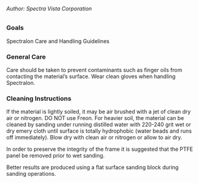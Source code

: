 ###### Author: Spectra Vista Corporation

### Goals

Spectralon Care and Handling Guidelines

### General Care

Care should be taken to prevent contaminants such as finger oils from
contacting the material’s surface. Wear clean gloves when handling
Spectralon.

### Cleaning Instructions

If the material is lightly soiled, it may be air brushed with a jet of
clean dry air or nitrogen. DO NOT use Freon. For heavier soil, the
material can be cleaned by sanding under running distilled water with
220-240 grit wet or dry emery cloth until surface is totally hydrophobic
(water beads and runs off immediately). Blow dry with clean air or
nitrogen or allow to air dry.

In order to preserve the integrity of the frame it is suggested that the
PTFE panel be removed prior to wet sanding.

Better results are produced using a flat surface sanding block during
sanding operations.
